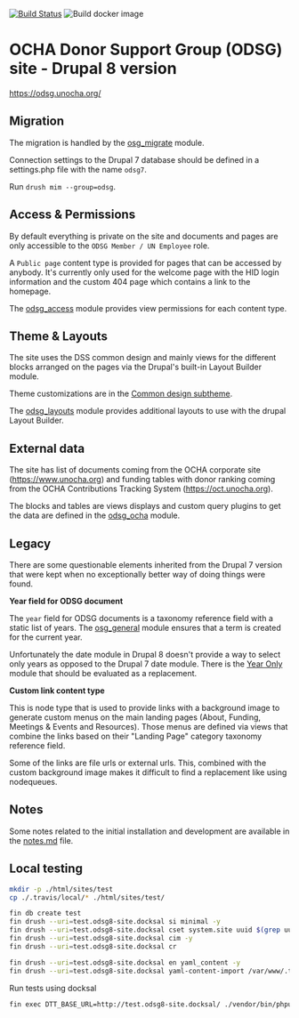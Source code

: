 [![Build Status](https://travis-ci.com/UN-OCHA/odsg8-site.svg?token=q5DydpJDYUBJoayLktvd&branch=develop)](https://travis-ci.com/UN-OCHA/odsg8-site)
![Build docker image](https://github.com/UN-OCHA/odsg8-site/workflows/Build%20docker%20image/badge.svg)

OCHA Donor Support Group (ODSG) site - Drupal 8 version
=======================================================

https://odsg.unocha.org/

Migration
---------

The migration is handled by the [osg_migrate](html/modules/custom/odsg_migrate)
module.

Connection settings to the Drupal 7 database should be defined in a settings.php
file with the name `odsg7`.

Run `drush mim --group=odsg`.

Access & Permissions
--------------------

By default everything is private on the site and documents and pages are only
accessible to the `ODSG Member / UN Employee` role.

A `Public page` content type is provided for pages that can be accessed by
anybody. It's currently only used for the welcome page with the HID login
information and the custom 404 page which contains a link to the homepage.

The [odsg_access](html/modules/custom/odsg_access) module provides view
permissions for each content type.

Theme & Layouts
---------------

The site uses the DSS common design and mainly views for the different blocks
arranged on the pages via the Drupal's built-in Layout Builder module.

Theme customizations are in the
[Common design subtheme](html/themes/custom/common_design_subtheme).

The [odsg_layouts](html/modules/custom/odsg_layouts) module provides additional
layouts to use with the drupal Layout Builder.

External data
-------------

The site has list of documents coming from the OCHA corporate site
(https://www.unocha.org) and funding tables with donor ranking coming from the
OCHA Contributions Tracking System (https://oct.unocha.org).

The blocks and tables are views displays and custom query plugins to get the
data are defined in the [odsg_ocha](html/modules/custom/odsg_ocha) module.

Legacy
------

There are some questionable elements inherited from the Drupal 7 version that
were kept when no exceptionally better way of doing things were found.

**Year field for ODSG document**

The `year` field for ODSG documents is a taxonomy reference field with a static
list of years. The [osg_general](html/modules/custom/odsg_general) module
ensures that a term is created for the current year.

Unfortunately the date module in Drupal 8 doesn't provide a way to select
only years as opposed to the Drupal 7 date module. There is the
[Year Only](https://www.drupal.org/project/yearonly) module that should be
evaluated as a replacement.

**Custom link content type**

This is node type that is used to provide links with a background image to
generate custom menus on the main landing pages (About, Funding, Meetings &
Events and Resources). Those menus are defined via views that combine the links
based on their "Landing Page" category taxonomy reference field.

Some of the links are file urls or external urls. This, combined with the
custom background image makes it difficult to find a replacement like using
nodequeues.

Notes
-----

Some notes related to the initial installation and development are available in
the [notes.md](notes.md) file.

Local testing
-------------

```bash
mkdir -p ./html/sites/test
cp ./.travis/local/* ./html/sites/test/

fin db create test
fin drush --uri=test.odsg8-site.docksal si minimal -y
fin drush --uri=test.odsg8-site.docksal cset system.site uuid $(grep uuid ./config/system.site.yml | awk '{print $2}') -y
fin drush --uri=test.odsg8-site.docksal cim -y
fin drush --uri=test.odsg8-site.docksal cr

fin drush --uri=test.odsg8-site.docksal en yaml_content -y
fin drush --uri=test.odsg8-site.docksal yaml-content-import /var/www/.travis/
```

Run tests using docksal

```bash
fin exec DTT_BASE_URL=http://test.odsg8-site.docksal/ ./vendor/bin/phpunit --debug --colors --testsuite=existing-site,existing-site-javascript --printer '\Drupal\Tests\Listeners\HtmlOutputPrinter'
```

